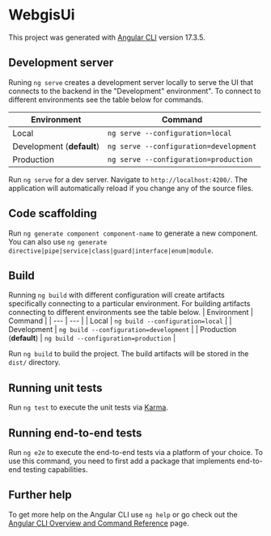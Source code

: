 # WebgisUi

This project was generated with [Angular CLI](https://github.com/angular/angular-cli) version 17.3.5.

## Development server
Runing `ng serve` creates a development server locally to serve the UI that connects to the backend in the "Development" environment". To connect to different environments see the table below for commands.

| Environment | Command |
| --- | --- |
| Local | `ng serve --configuration=local` |
| Development (**default**) | `ng serve --configuration=development` |
| Production | `ng serve --configuration=production` |

Run `ng serve` for a dev server. Navigate to `http://localhost:4200/`. The application will automatically reload if you change any of the source files.

## Code scaffolding

Run `ng generate component component-name` to generate a new component. You can also use `ng generate directive|pipe|service|class|guard|interface|enum|module`.

## Build
Running `ng build` with different configuration will create artifacts specifically connecting to a particular environment. For building artifacts connecting to different environments see the table below.
| Environment | Command |
| --- | --- |
| Local | `ng build --configuration=local` |
| Development | `ng build --configuration=development` |
| Production (**default**) | `ng build --configuration=production` |

Run `ng build` to build the project. The build artifacts will be stored in the `dist/` directory.

## Running unit tests

Run `ng test` to execute the unit tests via [Karma](https://karma-runner.github.io).

## Running end-to-end tests

Run `ng e2e` to execute the end-to-end tests via a platform of your choice. To use this command, you need to first add a package that implements end-to-end testing capabilities.

## Further help

To get more help on the Angular CLI use `ng help` or go check out the [Angular CLI Overview and Command Reference](https://angular.io/cli) page.
